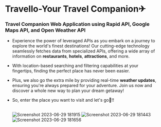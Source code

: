 # Travello-Your Travel Companion✈
### Travel Companion Web Application using  Rapid API, Google Maps API, and Open Weather API

* Experience the power of leveraged APIs as you embark on a journey to explore the world's finest destinations! Our cutting-edge technology seamlessly fetches data from specialized APIs, offering a wide array of information on **restaurants**, **hotels**, **attractions**, and more.
* With location-based searching and filtering capabilities at your fingertips, finding the perfect place has never been easier. 
* Plus, we also go the extra mile by providing real-time **weather updates**, ensuring you're always prepared for your adventure. Join us now and discover a whole new way to plan your dream getaway!
* So, enter the place you want to visit and let's go🚀!!
  <br>
  <br>

 
  ![Screenshot 2023-06-29 181915](https://github.com/Rashmisingh-18/Travello-Your_Travel_Companion/assets/90052358/57a79912-d1a1-4ec0-bd4d-a9350e54ba1f)
  ![Screenshot 2023-06-29 181443](https://github.com/Rashmisingh-18/Travello-Your_Travel_Companion/assets/90052358/0e630450-895e-47de-b35d-e14f10627129)
  ![Screenshot 2023-06-29 181656](https://github.com/Rashmisingh-18/Travello-Your_Travel_Companion/assets/90052358/b7dc76e0-4803-42c8-a681-4d5a6f1a3efb)



